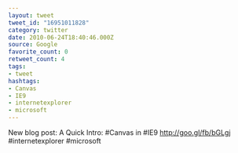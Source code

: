 ```yaml
---
layout: tweet
tweet_id: "16951011828"
category: twitter
date: 2010-06-24T18:40:46.000Z
source: Google
favorite_count: 0
retweet_count: 4
tags:
- tweet
hashtags:
- Canvas
- IE9
- internetexplorer
- microsoft
---
```


New blog post:  A Quick Intro: #Canvas in #IE9 http://goo.gl/fb/bGLgj #internetexplorer #microsoft
